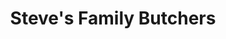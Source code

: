 ---
title: "Steve's Family Butchers"
url: /barton-le-clay/steves-family-butchers/
shop: Metzgerei
---